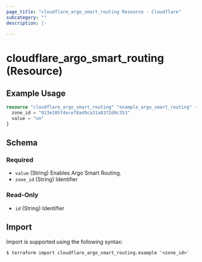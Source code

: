 ```yaml
---
page_title: "cloudflare_argo_smart_routing Resource - Cloudflare"
subcategory: ""
description: |-
  
---
```


# cloudflare_argo_smart_routing (Resource)



## Example Usage

```terraform
resource "cloudflare_argo_smart_routing" "example_argo_smart_routing" {
  zone_id = "023e105f4ecef8ad9ca31a8372d0c353"
  value = "on"
}
```

<!-- schema generated by tfplugindocs -->
## Schema

### Required

- `value` (String) Enables Argo Smart Routing.
- `zone_id` (String) Identifier

### Read-Only

- `id` (String) Identifier

## Import

Import is supported using the following syntax:

```shell
$ terraform import cloudflare_argo_smart_routing.example '<zone_id>'
```
